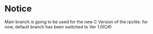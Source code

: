 # Notice
Main branch is going to be used for the new C Version of the rpclite.
for now, default branch has been switched to Ver 1.0(C#)
